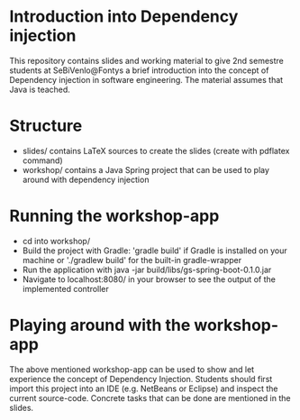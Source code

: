 # Introduction into Dependency injection

This repository contains slides and working material to give 2nd semestre students at SeBiVenlo@Fontys a brief introduction into the concept of Dependency injection in software engineering.
The material assumes that Java is teached.

# Structure

* slides/ contains LaTeX sources to create the slides (create with pdflatex command)
* workshop/ contains a Java Spring project that can be used to play around with dependency injection

# Running the workshop-app

* cd into workshop/
* Build the project with Gradle: 'gradle build' if Gradle is installed on your machine or './gradlew build' for the built-in gradle-wrapper
* Run the application with java -jar build/libs/gs-spring-boot-0.1.0.jar
* Navigate to localhost:8080/ in your browser to see the output of the implemented controller

# Playing around with the workshop-app

The above mentioned workshop-app can be used to show and let experience the concept of Dependency Injection. Students should first import this project into an IDE (e.g. NetBeans or Eclipse) and inspect the current source-code.
Concrete tasks that can be done are mentioned in the slides.
